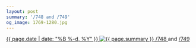```yaml
---
layout: post
summary: '/748 and /749'
og_image: 1769-1280.jpg
---
```


<p>
 <time>
  <a href="/1769">
   {{ page.date | date: "%B %-d, %Y" }}
  </a>
 </time>
 <a href="/1769">
  <img alt="{{ page.summary }}" sizes="(min-width: 700px) 50vw, calc(100vw - 2rem)" src="{{ site.assets_url }}/1769-640.jpg" srcset="{{ site.assets_url }}/1769-320.jpg 320w, {{ site.assets_url }}/1769-640.jpg 640w, {{ site.assets_url }}/1769-960.jpg 960w, {{ site.assets_url }}/1769-1280.jpg 1280w"/>
 </a>
 <span>
  <a href="http://life.aaronjgreenberg.com/748">
   /748
  </a>
  and
  <a href="http://life.aaronjgreenberg.com/749">
   /749
  </a>
 </span>
</p>
